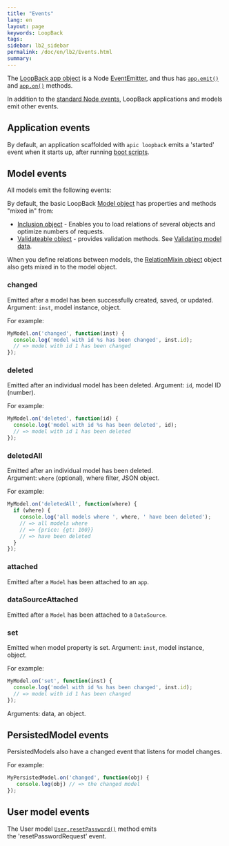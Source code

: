 ```yaml
---
title: "Events"
lang: en
layout: page
keywords: LoopBack
tags:
sidebar: lb2_sidebar
permalink: /doc/en/lb2/Events.html
summary:
---
```


The [LoopBack app object](http://apidocs.strongloop.com/loopback/#var-app-loopback) is a Node
[EventEmitter](https://nodejs.org/api/events.html#events_class_eventemitter), and thus has
[`app.emit()`](https://nodejs.org/api/events.html#events_emitter_emit_eventname_arg1_arg2) and
[`app.on()`](https://nodejs.org/api/events.html#events_emitter_on_eventname_listener) methods.

In addition to the [standard Node events](http://nodejs.org/api/events.html), LoopBack applications and models emit other events.

## Application events

By default, an application scaffolded with `apic loopback` emits a 'started' event when it starts up, after running [boot scripts](/doc/en/lb2/Defining-boot-scripts.html).

## Model events

All models emit the following events:

By default, the basic LoopBack [Model object](http://apidocs.strongloop.com/loopback/#model) has properties and methods "mixed in" from:

* [Inclusion object](http://apidocs.strongloop.com/loopback-datasource-juggler/#inclusion) - Enables you to load relations of several objects and optimize numbers of requests.
* [Validateable object](http://apidocs.strongloop.com/loopback-datasource-juggler/#validatable) - provides validation methods.
  See [Validating model data](/doc/en/lb2/Validating-model-data.html).

When you define relations between models, the [RelationMixin object](http://apidocs.strongloop.com/loopback-datasource-juggler/#relationmixin) object also gets mixed in to the model object.

### changed

Emitted after a model has been successfully created, saved, or updated. Argument: `inst`, model instance, object.

For example:

```javascript
MyModel.on('changed', function(inst) {
  console.log('model with id %s has been changed', inst.id);
  // => model with id 1 has been changed
});
```

### deleted

Emitted after an individual model has been deleted. Argument: `id`, model ID (number).

For example:

```javascript
MyModel.on('deleted', function(id) {
  console.log('model with id %s has been deleted', id);
  // => model with id 1 has been deleted
});
```

### deletedAll

Emitted after an individual model has been deleted. Argument: `where` (optional), where filter, JSON object.

For example:

```javascript
MyModel.on('deletedAll', function(where) {
  if (where) {
    console.log('all models where ', where, ' have been deleted');
    // => all models where
    // => {price: {gt: 100}}
    // => have been deleted
  }
});
```

### attached

Emitted after a `Model` has been attached to an `app`.

### dataSourceAttached

Emitted after a `Model` has been attached to a `DataSource`.

### set

Emitted when model property is set. Argument: `inst`, model instance, object.

For example:

```javascript
MyModel.on('set', function(inst) {
  console.log('model with id %s has been changed', inst.id);
  // => model with id 1 has been changed
});
```

Arguments: data, an object.

## PersistedModel events

PersistedModels also have a changed event that listens for model changes.

For example:

```javascript
MyPersistedModel.on('changed', function(obj) {
   console.log(obj) // => the changed model
});
```

## User model events

The User model [`User.resetPassword()`](http://apidocs.strongloop.com/loopback/#user-resetpassword) method emits the 'resetPasswordRequest' event.